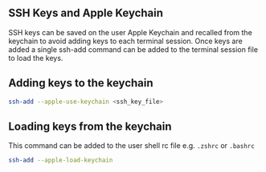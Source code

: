---
---
## SSH Keys and Apple Keychain

SSH keys can be saved on the user Apple Keychain and recalled from the keychain to avoid adding keys to each terminal session.  Once keys are added a single ssh-add command can be added to the terminal session file to load the keys.

## Adding keys to the keychain

```bash
ssh-add --apple-use-keychain <ssh_key_file>
```

## Loading keys from the keychain

This command can be added to the user shell rc file e.g. `.zshrc` or `.bashrc`

```bash
ssh-add --apple-load-keychain
```
